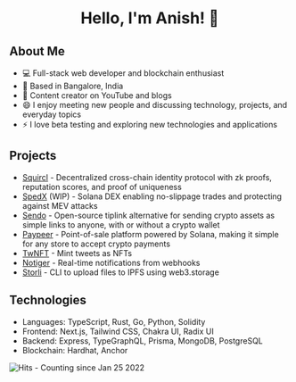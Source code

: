 <h1 align="center">Hello, I'm Anish! 👋</h1>

## About Me
- 💻 Full-stack web developer and blockchain enthusiast
- 📍 Based in Bangalore, India
- 📄 Content creator on YouTube and blogs
- 😄 I enjoy meeting new people and discussing technology, projects, and everyday topics
- ⚡️ I love beta testing and exploring new technologies and applications

## Projects
- [Squircl](https://squircl.app) - Decentralized cross-chain identity protocol with zk proofs, reputation scores, and proof of uniqueness
- [SpedX](https://spedx.exchange) (WIP) - Solana DEX enabling no-slippage trades and protecting against MEV attacks
- [Sendo](https://sendo.fun) - Open-source tiplink alternative for sending crypto assets as simple links to anyone, with or without a crypto wallet
- [Paypeer](https://paypeer.xyz) - Point-of-sale platform powered by Solana, making it simple for any store to accept crypto payments
- [TwNFT](https://github.com/AnishDe12020/twnft) - Mint tweets as NFTs
- [Notiger](https://github.com/AnishDe12020/notiger) - Real-time notifications from webhooks
- [Storli](https://github.com/AnishDe12020/storli) - CLI to upload files to IPFS using web3.storage

## Technologies
- Languages: TypeScript, Rust, Go, Python, Solidity
- Frontend: Next.js, Tailwind CSS, Chakra UI, Radix UI
- Backend: Express, TypeGraphQL, Prisma, MongoDB, PostgreSQL
- Blockchain: Hardhat, Anchor

![Hits - Counting since Jan 25 2022](https://hits-app.vercel.app/hits?url=https%3A%2F%2Fgithub.com%2FAnishDe12020)
